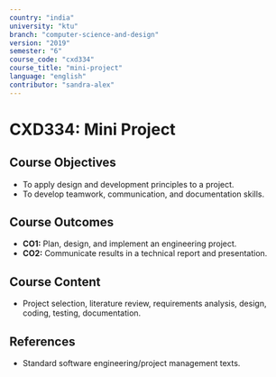 ```yaml
---
country: "india"
university: "ktu"
branch: "computer-science-and-design"
version: "2019"
semester: "6"
course_code: "cxd334"
course_title: "mini-project"
language: "english"
contributor: "sandra-alex"
---
```


# CXD334: Mini Project

## Course Objectives
* To apply design and development principles to a project.
* To develop teamwork, communication, and documentation skills.

## Course Outcomes
* **CO1:** Plan, design, and implement an engineering project.
* **CO2:** Communicate results in a technical report and presentation.

## Course Content

* Project selection, literature review, requirements analysis, design, coding, testing, documentation.

## References
* Standard software engineering/project management texts.

